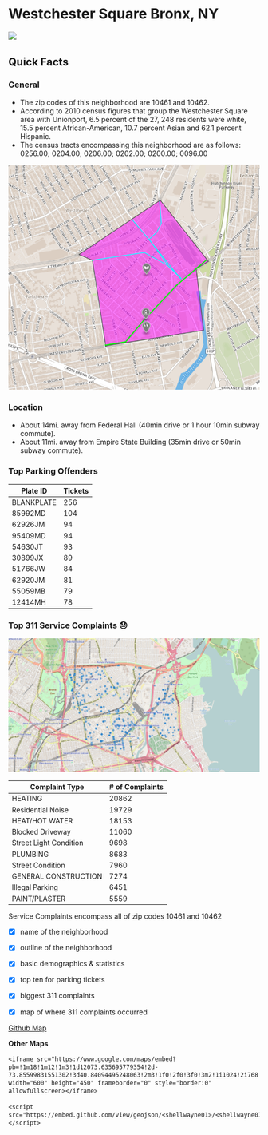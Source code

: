 # Westchester Square Bronx, NY
![](http://cdn.nycitynewsservice.com/blogs.dir/9/files/2008/07/westchester-square.jpg)

## Quick Facts 
### General
- The zip codes of this neighborhood are 10461 and 10462.
- According to 2010 census figures that group the Westchester Square area with Unionport, 6.5 percent of the 27, 248 residents were white, 15.5 percent African-American, 10.7 percent Asian and 62.1 percent Hispanic.
- The census tracts encompassing this neighborhood are as follows: 0256.00; 0204.00; 0206.00; 0202.00; 0200.00; 0096.00

![](https://raw.githubusercontent.com/shellwayne01/WestchesterSquare/master/WestchesterSquare.png)

### Location
- About 14mi. away from Federal Hall (40min drive or 1 hour 10min subway commute).
- About 11mi. away from Empire State Building (35min drive or 50min subway commute).

### Top Parking Offenders

Plate ID  | Tickets
--------- | --------
BLANKPLATE | 256
85992MD | 104
62926JM | 94
95409MD | 94
54630JT | 93
30899JX | 89
51766JW | 84
62920JM | 81
55059MB | 79
12414MH | 78


### Top 311 Service Complaints :sweat:

![](https://raw.githubusercontent.com/shellwayne01/WestchesterSquare/master/hoodMapComplaints.png)

Complaint Type | # of Complaints
-------------- | ----------------
HEATING | 20862
Residential Noise | 19729
HEAT/HOT WATER | 18153
Blocked Driveway | 11060
Street Light Condition | 9698
PLUMBING | 8683
Street Condition | 7960
GENERAL CONSTRUCTION |  7274
 Illegal Parking | 6451
PAINT/PLASTER | 5559



Service Complaints encompass all of zip codes 10461 and 10462

- [x] name of the neighborhood
- [x] outline of the neighborhood
- [x] basic demographics & statistics
- [x] top ten for parking tickets
- [x] biggest 311 complaints
- [x] map of where 311 complaints occurred


[Github Map](https://github.com/shellwayne01/WestchesterSquare/blob/master/WestchesterSquare.geojson)

**Other Maps**
```
<iframe src="https://www.google.com/maps/embed?pb=!1m18!1m12!1m3!1d12073.635695779354!2d-73.85599831551302!3d40.84094495248063!2m3!1f0!2f0!3f0!3m2!1i1024!2i768!4f13.1!3m3!1m2!1s0x89c2f4b3db81ba09%3A0x89bc72fd3496954!2sWestchester+Square%2C+Bronx%2C+NY!5e0!3m2!1sen!2sus!4v1490391989852" width="600" height="450" frameborder="0" style="border:0" allowfullscreen></iframe>

<script src="https://embed.github.com/view/geojson/<shellwayne01>/<shellwayne01.github.io>/master/shellwayne01.github.io/WestchesterSquare.geojson">
</script>
```
